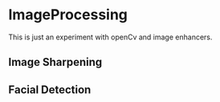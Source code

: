 # ImageProcessing
This is just an experiment with openCv and image enhancers. 

## Image Sharpening


## Facial Detection

